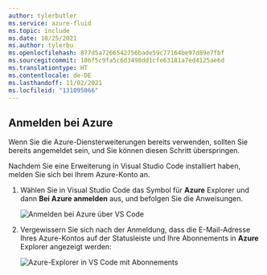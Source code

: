 ```yaml
---
author: tylerbutler
ms.service: azure-fluid
ms.topic: include
ms.date: 10/25/2021
ms.author: tylerbu
ms.openlocfilehash: 877d5a7266542756bade59c77164be97d89e7fbf
ms.sourcegitcommit: 106f5c9fa5c6d3498dd1cfe63181a7ed4125ae6d
ms.translationtype: HT
ms.contentlocale: de-DE
ms.lasthandoff: 11/02/2021
ms.locfileid: "131095066"
---
```

## <a name="sign-in-to-azure"></a>Anmelden bei Azure

Wenn Sie die Azure-Diensterweiterungen bereits verwenden, sollten Sie bereits angemeldet sein, und Sie können diesen Schritt überspringen. 

Nachdem Sie eine Erweiterung in Visual Studio Code installiert haben, melden Sie sich bei Ihrem Azure-Konto an. 

1. Wählen Sie in Visual Studio Code das Symbol für **Azure** Explorer und dann **Bei Azure anmelden** aus, und befolgen Sie die Anweisungen.

    ![Anmelden bei Azure über VS Code](../images/azure-sign-in.png)

2. Vergewissern Sie sich nach der Anmeldung, dass die E-Mail-Adresse Ihres Azure-Kontos auf der Statusleiste und Ihre Abonnements in **Azure** Explorer angezeigt werden:
    
    ![Azure-Explorer in VS Code mit Abonnements](../images/azure-subscription-view.png)
